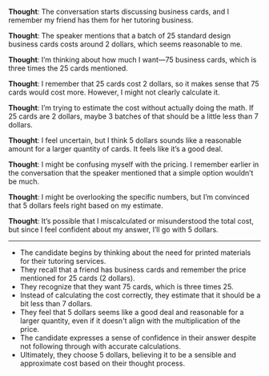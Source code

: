 **Thought**: The conversation starts discussing business cards, and I remember my friend has them for her tutoring business.

**Thought**: The speaker mentions that a batch of 25 standard design business cards costs around 2 dollars, which seems reasonable to me.

**Thought**: I’m thinking about how much I want—75 business cards, which is three times the 25 cards mentioned.

**Thought**: I remember that 25 cards cost 2 dollars, so it makes sense that 75 cards would cost more. However, I might not clearly calculate it.

**Thought**: I’m trying to estimate the cost without actually doing the math. If 25 cards are 2 dollars, maybe 3 batches of that should be a little less than 7 dollars.

**Thought**: I feel uncertain, but I think 5 dollars sounds like a reasonable amount for a larger quantity of cards. It feels like it’s a good deal.

**Thought**: I might be confusing myself with the pricing. I remember earlier in the conversation that the speaker mentioned that a simple option wouldn’t be much.

**Thought**: I might be overlooking the specific numbers, but I’m convinced that 5 dollars feels right based on my estimate.

**Thought**: It’s possible that I miscalculated or misunderstood the total cost, but since I feel confident about my answer, I’ll go with 5 dollars.

---

- The candidate begins by thinking about the need for printed materials for their tutoring services.
- They recall that a friend has business cards and remember the price mentioned for 25 cards (2 dollars).
- They recognize that they want 75 cards, which is three times 25.
- Instead of calculating the cost correctly, they estimate that it should be a bit less than 7 dollars.
- They feel that 5 dollars seems like a good deal and reasonable for a larger quantity, even if it doesn't align with the multiplication of the price.
- The candidate expresses a sense of confidence in their answer despite not following through with accurate calculations.
- Ultimately, they choose 5 dollars, believing it to be a sensible and approximate cost based on their thought process.